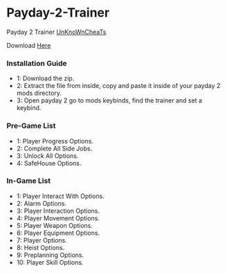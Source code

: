 # Payday-2-Trainer
Payday 2 Trainer
[UnKnoWnCheaTs](https://www.unknowncheats.me/forum/payday-2-a/607962-payday-2-trainer-lucifer.html)

Download
[Here](https://github.com/AntonisKazantzis/Payday-2-Trainer/releases/download/v1.4/Payday-2-Trainer-master.zip)

### Installation Guide

- 1: Download the zip.
- 2: Extract the file from inside, copy and paste it inside of your payday 2 mods directory.
- 3: Open payday 2 go to mods keybinds, find the trainer and set a keybind.


### Pre-Game List

- 1: Player Progress Options.
- 2: Complete All Side Jobs.
- 3: Unlock All Options.
- 4: SafeHouse Options.

### In-Game List

- 1: Player Interact With Options.
- 2: Alarm Options.
- 3: Player Interaction Options.
- 4: Player Movement Options.
- 5: Player Weapon Options.
- 6: Player Equipment Options.
- 7: Player Options.
- 8: Heist Options.
- 9: Preplanning Options.
- 10: Player Skill Options.